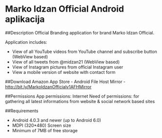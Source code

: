 # Marko Idzan Official Android aplikacija

##Description
Official Branding application for brand Marko Idzan Official. 

Application includes: 
* View of all YouTube videos from YouTube channel and subscribe button (WebView based) 
* View of all tweets from @midzan21 (WebView based) 
* View of Instagram pictures from official Instagram user 
* View a mobile version of website with contact form 
 
##Download
Amazon App Store - 
Android File Host Mirror - http://bit.ly/MarkoIdzanOfficialv1AFHMirror

##Permissions
App permissions: Internet 
Need of permissions: for gathering all latest informations from website & social network based sites

##Requirements
* Android 4.0.3 and newer (up to Android 6.0)
* MDPI (320*480) Screen size
* Minimum of 7MB of free storage
